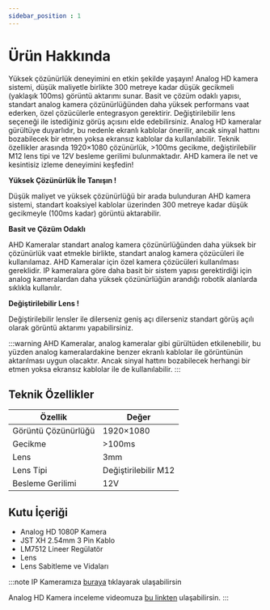 ```yaml
---
sidebar_position : 1
---
```


# Ürün Hakkında

Yüksek çözünürlük deneyimini en etkin şekilde yaşayın! Analog HD kamera sistemi, düşük maliyetle birlikte 300 metreye kadar düşük gecikmeli (yaklaşık 100ms) görüntü aktarımı sunar. Basit ve çözüm odaklı yapısı, standart analog kamera çözünürlüğünden daha yüksek performans vaat ederken, özel çözücülerle entegrasyon gerektirir. Değiştirilebilir lens seçeneği ile istediğiniz görüş açısını elde edebilirsiniz. Analog HD kameralar gürültüye duyarlıdır, bu nedenle ekranlı kablolar önerilir, ancak sinyal hattını bozabilecek bir etmen yoksa ekransız kablolar da kullanılabilir. Teknik özellikler arasında 1920×1080 çözünürlük, >100ms gecikme, değiştirilebilir M12 lens tipi ve 12V besleme gerilimi bulunmaktadır. AHD kamera ile net ve kesintisiz izleme deneyimini keşfedin!

**Yüksek Çözünürlük İle Tanışın !**

Düşük maliyet ve yüksek çözünürlüğü bir arada bulunduran AHD kamera sistemi, standart koaksiyel kablolar üzerinden 300 metreye kadar düşük gecikmeyle (100ms kadar) görüntü aktarabilir.


**Basit ve Çözüm Odaklı**

AHD Kameralar standart analog kamera çözünürlüğünden daha yüksek bir çözünürlük vaat etmekle birlikte, standart analog kamera çözücüleri ile kullanılamaz. AHD Kameralar için özel kamera çözücüleri kullanılması gereklidir. IP kameralara göre daha basit bir sistem yapısı gerektirdiği için analog kameralardan daha yüksek çözünürlüğün arandığı robotik alanlarda sıklıkla kullanılır.

**Değiştirilebilir Lens !**

Değiştirilebilir lensler ile dilerseniz geniş açı dilerseniz standart görüş açılı olarak görüntü aktarımı yapabilirsiniz.


:::warning
AHD Kameralar, analog kameralar gibi gürültüden etkilenebilir, bu yüzden analog kameralardakine benzer ekranlı kablolar ile görüntünün aktarılması uygun olacaktır. Ancak sinyal hattını bozabilecek herhangi bir etmen yoksa ekransız kablolar ile de kullanılabilir.
:::

## Teknik Özellikler

| Özellik             | Değer                |
|---------------------|----------------------|
| Görüntü Çözünürlüğü | 1920×1080            |
| Gecikme             | >100ms               |
| Lens                | 3mm                  |
| Lens Tipi           | Değiştirilebilir M12 |
| Besleme Gerilimi    | 12V                  |

## Kutu İçeriği

- Analog HD 1080P Kamera
- JST XH 2.54mm 3 Pin Kablo
- LM7512 Lineer Regülatör
- Lens
- Lens Sabitleme ve Vidaları

:::note
IP Kameramıza [buraya](https://degzrobotics.com/product/5-mp-ip-kamera/) tıklayarak ulaşabilirsin

Analog HD Kamera inceleme videomuza [bu linkten](https://www.youtube.com/watch?v=gdNUwNv4al0&t=2s) ulaşabilirsin.
:::